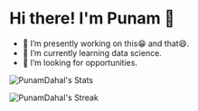 # Hi there! I'm Punam 👋

<!--
**PunamDahal/PunamDahal** is a ✨ _special_ ✨ repository because its `README.md` (this file) appears on your GitHub profile.

Here are some ideas to get you started:

- 😄 Pronouns: ...
- ⚡ Fun fact: ...
- 📫 How to reach me:![image](https://github.com/PunamDahal/PunamDahal/assets/104304324/4f076900-c811-4cde-86ca-c2bd66b53419)

-->

- 🔭 I’m presently working on this😁 and that😄.
- 🌱 I’m currently learning data science.
- 👯 I’m looking for opportunities.

![PunamDahal's Stats](https://github-readme-stats.vercel.app/api?username=PunamDahal&theme=default&show_icons=true&hide_border=true&count_private=true)

![PunamDahal's Streak](https://github-readme-streak-stats.herokuapp.com/?user=PunamDahal&theme=default&hide_border=true)
